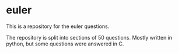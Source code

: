 # euler
This is a repository for the euler questions.

The repository is split into sections of 50 questions. Mostly written in python, but some questions were answered in C.
